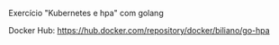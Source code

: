 Exercício "Kubernetes e hpa" com golang

Docker Hub: https://hub.docker.com/repository/docker/biliano/go-hpa
